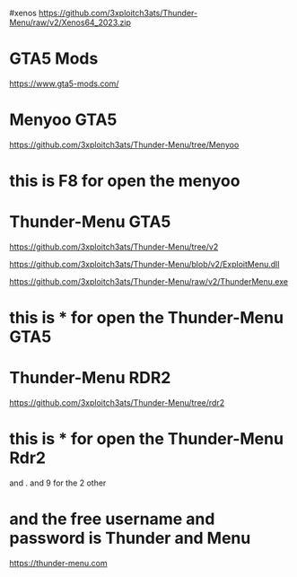 #xenos
https://github.com/3xploitch3ats/Thunder-Menu/raw/v2/Xenos64_2023.zip

# GTA5 Mods
https://www.gta5-mods.com/

# Menyoo GTA5
https://github.com/3xploitch3ats/Thunder-Menu/tree/Menyoo
# this is F8 for open the menyoo

# Thunder-Menu GTA5
https://github.com/3xploitch3ats/Thunder-Menu/tree/v2

https://github.com/3xploitch3ats/Thunder-Menu/blob/v2/ExploitMenu.dll

https://github.com/3xploitch3ats/Thunder-Menu/raw/v2/ThunderMenu.exe
# this is * for open the Thunder-Menu GTA5

# Thunder-Menu RDR2
https://github.com/3xploitch3ats/Thunder-Menu/tree/rdr2
# this is * for open the Thunder-Menu Rdr2 
and . and 9 for the 2 other 
 
# and the free username and password is Thunder and Menu

https://thunder-menu.com
